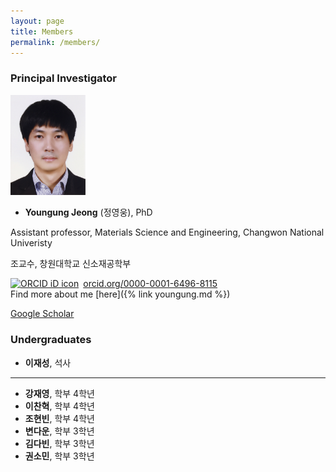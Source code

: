 ```yaml
---
layout: page
title: Members
permalink: /members/
---
```


### Principal Investigator

<img src="/images/yj_profile.jpg" width="120">

- **Youngung Jeong** (정영웅), PhD

Assistant professor, Materials Science and Engineering, Changwon National Univeristy

조교수, 창원대학교 신소재공학부

<div itemscope itemtype="https://schema.org/Person"><a itemprop="sameAs" content="https://orcid.org/0000-0001-6496-8115" href="https://orcid.org/0000-0001-6496-8115" target="orcid.widget" rel="noopener noreferrer" style="vertical-align:top;"><img src="https://orcid.org/sites/default/files/images/orcid_16x16.png" style="width:1em;margin-right:.5em;" alt="ORCID iD icon">orcid.org/0000-0001-6496-8115</a></div>
Find more about me [here]({% link youngung.md %})

[Google Scholar](https://scholar.google.com/citations?user=ANercDoAAAAJ&hl=en)

### Undergraduates

- **이재성**, 석사
-----------------------
- **강재영**, 학부 4학년
- **이찬혁**, 학부 4학년
- **조현빈**, 학부 4학년
- **변다운**, 학부 3학년
- **김다빈**, 학부 3학년
- **권소민**, 학부 3학년
<!-- - **조은지**, 학부 4학년
     - **한민우**, 학부 4학년
     -->
